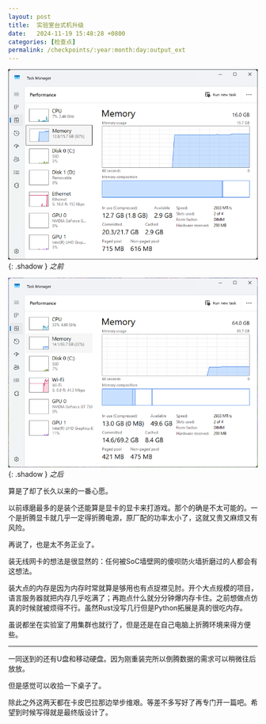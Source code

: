 ```yaml
---
layout: post
title:  实验室台式机升级
date:   2024-11-19 15:48:28 +0800
categories: [检查点]
permalink: /checkpoints/:year:month:day:output_ext
---
```


![之前的截图](assets/img/2024-11-19-checkpoint/Screenshot%202024-11-19%20091213.png){: .shadow }
_之前_

![之后的截图](assets/img/2024-11-19-checkpoint/Screenshot%202024-11-19%20154815.png){: .shadow }
_之后_

算是了却了长久以来的一番心愿。

以前琢磨最多的是装个还能算是显卡的显卡来打游戏。那个的确是不太可能的。一个是折腾显卡就几乎一定得折腾电源，原厂配的功率太小了，这就又贵又麻烦又有风险。

再说了，也是太不务正业了。

装无线网卡的想法是很显然的：任何被SoC墙壁网的傻呗防火墙折磨过的人都会有这想法。

装大点的内存是因为内存时常就算是够用也有点捉襟见肘。开个大点规模的项目，语言服务器就把内存几乎吃满了；再跑点什么就分分钟爆内存卡住。之前想做点仿真的时候就被烦得不行。虽然Rust没写几行但是Python拓展是真的很吃内存。

虽说都坐在实验室了用集群也就行了，但是还是在自己电脑上折腾环境来得方便些。

----

一同送到的还有U盘和移动硬盘。因为刚重装完所以倒腾数据的需求可以稍微往后放放。

但是感觉可以收拾一下桌子了。

除此之外这两天都在卡皮巴拉那边举步维艰。等差不多写好了再专门开一篇吧。希望到时候写得就是最终版设计了。
